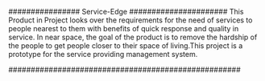 
################ Service-Edge ######################
This Product in Project looks over the requirements for the need of services to people nearest to them with benefits 
of quick response and quality in service. In near space, the goal of the product is to remove the hardship of the people 
to get people closer to their space of living.This project is a prototype for the service providing management system.

####################################################
